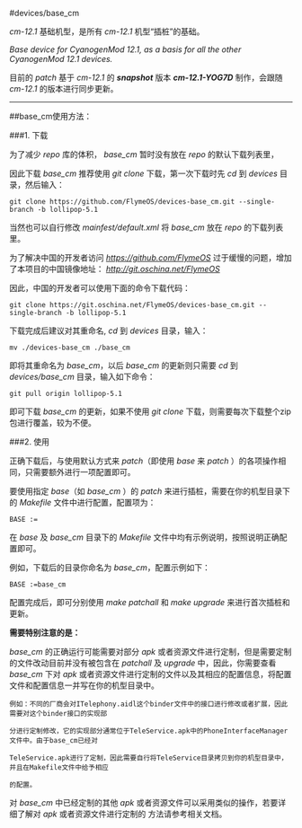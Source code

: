 #devices/base_cm

*cm-12.1* 基础机型，是所有 *cm-12.1* 机型“插桩”的基础。

*Base device for CyanogenMod 12.1, as a basis for all the other CyanogenMod 12.1 devices.*

目前的 *patch* 基于 *cm-12.1* 的 ***snapshot*** 版本 ***cm-12.1-YOG7D*** 制作，会跟随 *cm-12.1* 的版本进行同步更新。

********

##base_cm使用方法：

###1.	下载

为了减少 *repo* 库的体积， *base_cm* 暂时没有放在 *repo* 的默认下载列表里，

因此下载 *base_cm* 推荐使用 *git clone* 下载，第一次下载时先 *cd* 到 *devices* 目录，然后输入：

	git clone https://github.com/FlymeOS/devices-base_cm.git --single-branch -b lollipop-5.1

当然也可以自行修改 *mainfest/default.xml* 将 *base_cm* 放在 *repo* 的下载列表里。

为了解决中国的开发者访问 *<https://github.com/FlymeOS>* 过于缓慢的问题，增加了本项目的中国镜像地址： *<http://git.oschina.net/FlymeOS>*

因此，中国的开发者可以使用下面的命令下载代码：

	git clone https://git.oschina.net/FlymeOS/devices-base_cm.git --single-branch -b lollipop-5.1

下载完成后建议对其重命名,  *cd* 到 *devices* 目录，输入：

	mv ./devices-base_cm ./base_cm

即将其重命名为 *base_cm*，以后 *base_cm* 的更新则只需要 *cd* 到 *devices/base_cm* 目录，输入如下命令：

	git pull origin lollipop-5.1

即可下载 *base_cm* 的更新，如果不使用 *git clone* 下载，则需要每次下载整个zip包进行覆盖，较为不便。

###2.	使用

正确下载后，与使用默认方式来 *patch*（即使用 *base* 来 *patch* ）的各项操作相同，只需要额外进行一项配置即可。

要使用指定 *base*（如 *base_cm* ）的 *patch* 来进行插桩，需要在你的机型目录下的 *Makefile* 文件中进行配置，配置项为：

	BASE :=

在 *base* 及 *base_cm* 目录下的 *Makefile* 文件中均有示例说明，按照说明正确配置即可。

例如，下载后的目录你命名为 *base_cm*，配置示例如下：

	BASE :=base_cm

配置完成后，即可分别使用 *make patchall* 和 *make upgrade* 来进行首次插桩和更新。

**需要特别注意的是：**

*base_cm* 的正确运行可能需要对部分 *apk* 或者资源文件进行定制，但是需要定制的文件改动目前并没有被包含在
*patchall* 及 *upgrade* 中，因此，你需要查看 *base_cm* 下对 *apk* 或者资源文件进行定制的文件以及其相应的配置信息，将配置文件和配置信息一并写在你的机型目录中。

	例如：不同的厂商会对ITelephony.aidl这个binder文件中的接口进行修改或者扩展，因此需要对这个binder接口的实现部

    分进行定制修改，它的实现部分通常位于TeleService.apk中的PhoneInterfaceManager文件中。由于base_cm已经对

    TeleService.apk进行了定制，因此需要自行将TeleService目录拷贝到你的机型目录中，并且在Makefile文件中给予相应

    的配置。

对 *base_cm* 中已经定制的其他 *apk* 或者资源文件可以采用类似的操作，若要详细了解对 *apk* 或者资源文件进行定制的
方法请参考相关文档。
